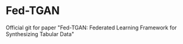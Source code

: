 # Fed-TGAN
Official git for paper "Fed-TGAN: Federated Learning Framework for Synthesizing Tabular Data"
